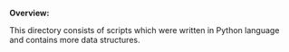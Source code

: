 **Overview:**

This directory consists of scripts which were written in Python language and contains more data structures.
